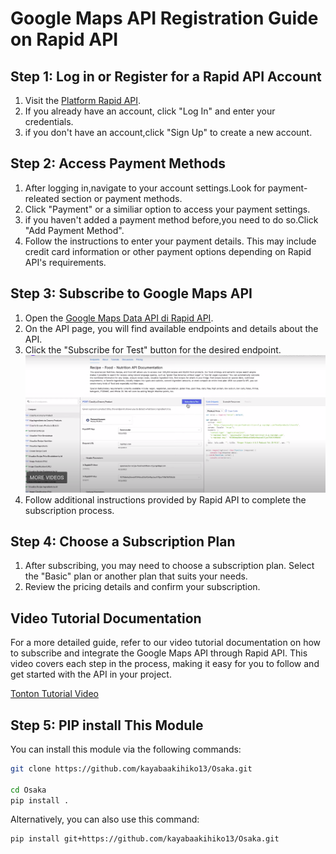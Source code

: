 # Google Maps API Registration Guide on Rapid API

## Step 1: Log in or Register for a Rapid API Account

1. Visit the [Platform Rapid API](https://rapidapi.com/hub).
2. If you already have an account, click "Log In" and enter your credentials.
3. if you don't have an account,click "Sign Up" to create a new account.

## Step 2: Access Payment Methods
1. After logging in,navigate to your account settings.Look for payment-releated section or payment methods.
2. Click "Payment" or a similiar option to access your payment settings.
3. if you haven't added a payment method before,you need to do so.Click "Add Payment Method".
4. Follow the instructions to enter your payment details. This may include credit card information or other payment options depending on Rapid API's requirements.

## Step 3: Subscribe to Google Maps API

1. Open the [Google Maps Data API di Rapid API](https://rapidapi.com/alexanderxbx/api/maps-data).
2. On the API page, you will find available endpoints and details about the API.
3. Click the "Subscribe for Test" button for the desired endpoint. ![Berlangganan untuk Uji](../images/image.png)
4. Follow additional instructions provided by Rapid API to complete the subscription process.

## Step 4: Choose a Subscription Plan
1. After subscribing, you may need to choose a subscription plan. Select the "Basic" plan or another plan that suits your needs.
2. Review the pricing details and confirm your subscription.

## Video Tutorial Documentation
For a more detailed guide, refer to our video tutorial documentation on how to subscribe and integrate the Google Maps API through Rapid API. This video covers each step in the process, making it easy for you to follow and get started with the API in your project.

[Tonton Tutorial Video](https://youtu.be/t1lbJvoPxwM)

## Step 5: PIP install This Module

You can install this module via the following commands:
```sh
git clone https://github.com/kayabaakihiko13/Osaka.git

cd Osaka
pip install .
```
Alternatively, you can also use this command:
```sh
pip install git+https://github.com/kayabaakihiko13/Osaka.git
```